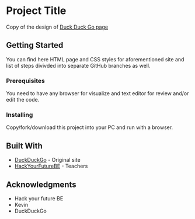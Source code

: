 # Project Title

Copy of the design of [Duck Duck Go page](https://duckduckgo.com/)

## Getting Started

You can find here HTML page and CSS styles for aforementioned site and list of steps divivded into separate GitHub branches as well.

### Prerequisites

You need to have any browser for visualize and text editor for review and/or edit the code.

### Installing

Copy/fork/download this project into your PC and run with a browser.

## Built With

* [DuckDuckGo](https://duckduckgo.com/) - Original site
* [HackYourFutureBE](https://github.com/HackYourFutureBelgium/) - Teachers

## Acknowledgments

* Hack your future BE
* Kevin
* DuckDuckGo

